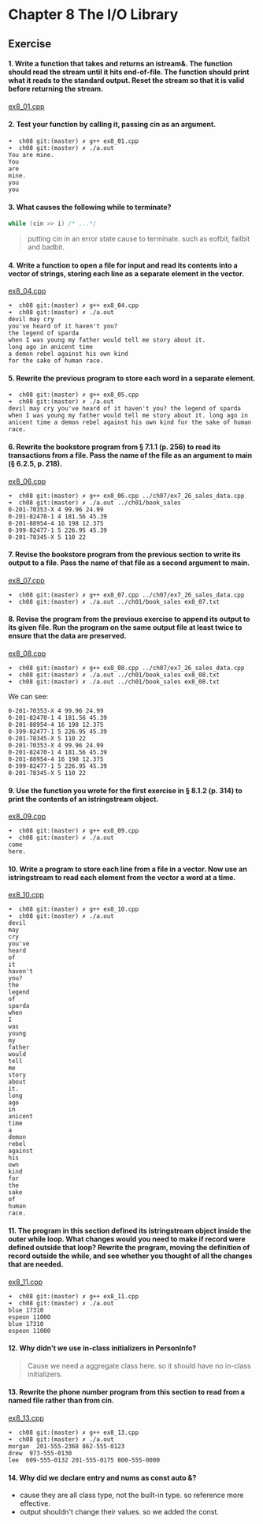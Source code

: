 # Chapter 8 The I/O Library  

## Exercise


#### 1. Write a function that takes and returns an istream&. The function should read the stream until it hits end-of-file. The function should print what it reads to the standard output. Reset the stream so that it is valid before returning the stream.  

[ex8_01.cpp](./ex8_01.cpp)  

#### 2. Test your function by calling it, passing cin as an argument.  

```
➜  ch08 git:(master) ✗ g++ ex8_01.cpp
➜  ch08 git:(master) ✗ ./a.out
You are mine.  
You
are
mine.
you
you
```  

#### 3. What causes the following while to terminate?  

```cpp
while (cin >> i) /* ...*/
```  

> putting cin in an error state cause to terminate. such as eofbit, failbit and badbit.  

#### 4. Write a function to open a file for input and read its contents into a vector of strings, storing each line as a separate element in the vector.  

[ex8_04.cpp](./ex8_04.cpp)  


```
➜  ch08 git:(master) ✗ g++ ex8_04.cpp
➜  ch08 git:(master) ✗ ./a.out
devil may cry
you've heard of it haven't you?
the legend of sparda
when I was young my father would tell me story about it.
long ago in anicent time
a demon rebel against his own kind 
for the sake of human race.  
```  

#### 5. Rewrite the previous program to store each word in a separate element.  

```
➜  ch08 git:(master) ✗ g++ ex8_05.cpp
➜  ch08 git:(master) ✗ ./a.out
devil may cry you've heard of it haven't you? the legend of sparda when I was young my father would tell me story about it. long ago in anicent time a demon rebel against his own kind for the sake of human race.                      
```  

#### 6. Rewrite the bookstore program from § 7.1.1 (p. 256) to read its transactions from a file. Pass the name of the file as an argument to main (§ 6.2.5, p. 218).  

[ex8_06.cpp](./ex8_06.cpp)  

```
➜  ch08 git:(master) ✗ g++ ex8_06.cpp ../ch07/ex7_26_sales_data.cpp  
➜  ch08 git:(master) ✗ ./a.out ../ch01/book_sales 
0-201-70353-X 4 99.96 24.99
0-201-82470-1 4 181.56 45.39
0-201-88954-4 16 198 12.375
0-399-82477-1 5 226.95 45.39
0-201-78345-X 5 110 22
```  

#### 7. Revise the bookstore program from the previous section to write its output to a file. Pass the name of that file as a second argument to main.  

[ex8_07.cpp](./ex8_07.cpp)  

```
➜  ch08 git:(master) ✗ g++ ex8_07.cpp ../ch07/ex7_26_sales_data.cpp  
➜  ch08 git:(master) ✗ ./a.out ../ch01/book_sales ex8_07.txt
```  

#### 8. Revise the program from the previous exercise to append its output to its given file. Run the program on the same output file at least twice to ensure that the data are preserved.  

[ex8_08.cpp](./ex8_08.cpp)  

```
➜  ch08 git:(master) ✗ g++ ex8_08.cpp ../ch07/ex7_26_sales_data.cpp
➜  ch08 git:(master) ✗ ./a.out ../ch01/book_sales ex8_08.txt
➜  ch08 git:(master) ✗ ./a.out ../ch01/book_sales ex8_08.txt
```

We can see:  

```
0-201-70353-X 4 99.96 24.99
0-201-82470-1 4 181.56 45.39
0-201-88954-4 16 198 12.375
0-399-82477-1 5 226.95 45.39
0-201-78345-X 5 110 22
0-201-70353-X 4 99.96 24.99
0-201-82470-1 4 181.56 45.39
0-201-88954-4 16 198 12.375
0-399-82477-1 5 226.95 45.39
0-201-78345-X 5 110 22
```

#### 9. Use the function you wrote for the first exercise in § 8.1.2 (p. 314) to print the contents of an istringstream object.  

[ex8_09.cpp](./ex8_09.cpp)  

```
➜  ch08 git:(master) ✗ g++ ex8_09.cpp
➜  ch08 git:(master) ✗ ./a.out
come
here.
```  

#### 10. Write a program to store each line from a file in a vector<string>. Now use an istringstream to read each element from the vector a word at a time.  

[ex8_10.cpp](./ex8_10.cpp)  

```
➜  ch08 git:(master) ✗ g++ ex8_10.cpp
➜  ch08 git:(master) ✗ ./a.out
devil
may
cry
you've
heard
of
it
haven't
you?
the
legend
of
sparda
when
I
was
young
my
father
would
tell
me
story
about
it.
long
ago
in
anicent
time
a
demon
rebel
against
his
own
kind
for
the
sake
of
human
race.
```  

#### 11. The program in this section defined its istringstream object inside the outer while loop. What changes would you need to make if record were defined outside that loop? Rewrite the program, moving the definition of record outside the while, and see whether you thought of all the changes that are needed.  

[ex8_11.cpp](./ex8_11.cpp)  


```
➜  ch08 git:(master) ✗ g++ ex8_11.cpp
➜  ch08 git:(master) ✗ ./a.out
blue 17310
espeon 11000
blue 17310 
espeon 11000 
```  

#### 12. Why didn’t we use in-class initializers in PersonInfo?  

> Cause we need a aggregate class here. so it should have no in-class initializers.  

#### 13. Rewrite the phone number program from this section to read from a named file rather than from cin.
 
[ex8_13.cpp](./ex8_13.cpp)  

```
➜  ch08 git:(master) ✗ g++ ex8_13.cpp
➜  ch08 git:(master) ✗ ./a.out
morgan  201-555-2368 862-555-0123
drew  973-555-0130
lee  609-555-0132 201-555-0175 800-555-0000
```  

#### 14. Why did we declare entry and nums as const auto &?  

+ cause they are all class type, not the built-in type. so reference more effective.
+ output shouldn't change their values. so we added the const.